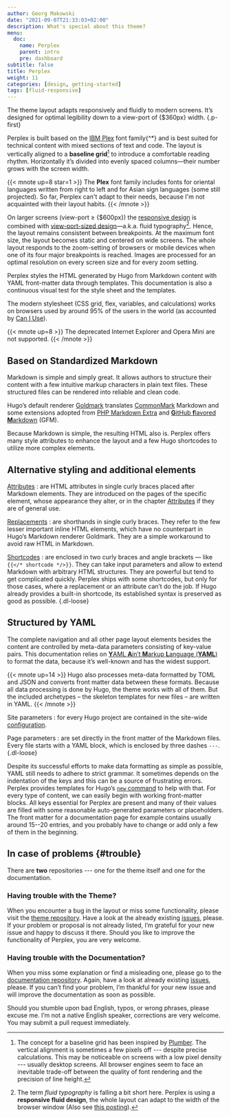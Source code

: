 ```yaml
---
author: Georg Makowski
date: "2021-09-07T21:33:03+02:00"
description: What's special about this theme?
menu:
  doc:
    name: Perplex
    parent: intro
    pre: dashboard
subtitle: false
title: Perplex
weight: 11
categories: [design, getting-started]
tags: [fluid-responsive]
---
```


The theme layout adapts responsively and fluidly to modern screens. It’s designed for optimal legibility down to a view-port of {$360px} width.
{.p-first} <!--more-->

Perplex is built based on the [IBM Plex][plex] font family{^\*} and is best suited for technical content with mixed sections of text and code. The layout is vertically aligned to a **baseline grid**[^1] to introduce a comfortable reading rhythm. Horizontally it’s divided into evenly spaced columns—their number grows with the screen width.

{{< mnote up=8 star=1 >}}
The **Plex** font family includes fonts for oriental languages written from right to left and for Asian sign languages (some still projected). So far, Perplex can't adapt to their needs, because I'm not acquainted with their layout habits.
{{< /mnote >}}

On larger screens (view-port &ge; {$600px}) the [responsive design][rd] is combined with [view-port-sized design][ptres]—a.k.a. fluid typography[^2]. Hence, the layout remains consistent between breakpoints. At the maximum font size, the layout becomes static and centered on wide screens. The whole layout responds to the zoom-setting of browsers or mobile devices when one of its four major breakpoints is reached. Images are processed for an optimal resolution on every screen size and for every zoom setting.

Perplex styles the HTML generated by Hugo from Markdown content with YAML front-matter data through templates. This documentation is also a continuous visual test for the style sheet and the templates.

The modern stylesheet (CSS grid, flex, variables, and calculations) works on browsers used by around 95\% of the users in the world (as accounted by [Can I Use](https://caniuse.com)).

{{< mnote up=8 >}}
The deprecated Internet Explorer and Opera Mini are not supported.
{{< /mnote >}}

## Based on Standardized Markdown

Markdown is simple and simply great. It allows authors to structure their content with a few intuitive markup characters in plain text files. These structured files can be rendered into reliable and clean code.

Hugo’s default renderer [Goldmark][gmark] translates [CommonMark][cmark] Markdown and some extensions adopted from [PHP Markdown Extra][phpmex] and [**G**itHub **f**lavored **M**arkdown][gfmspec] (GFM).

Because Markdown is simple, the resulting HTML also is. Perplex offers many style attributes to enhance the layout and a few Hugo shortcodes to utilize more complex elements.

## Alternative styling and additional elements

[Attributes](/doc/attribute)
: are HTML attributes in single curly braces placed after Markdown elements. They are introduced on the pages of the specific element, whose appearance they alter, or in the chapter [Attributes](/doc/attribute) if they are of general use.

[Replacements](/doc/replace)
: are shorthands in single curly braces. They refer to the few lesser important inline HTML elements, which have no counterpart in Hugo’s Markdown renderer Goldmark. They are a simple workaround to avoid raw HTML in Markdown.

[Shortcodes](/doc/shortcode)
: are enclosed in two curly braces and angle brackets — like `{{</* shortcode */>}}`. They can take input parameters and allow to extend Markdown with arbitrary HTML structures. They are powerful but tend to get complicated quickly. Perplex ships with some shortcodes, but only for those cases, where a replacement or an attribute can’t do the job. If Hugo already provides a built-in shortcode, its established syntax is preserved as good as possible.
{.dl-loose}

## Structured by YAML

The complete navigation and all other page layout elements besides the content are controlled by meta-data parameters consisting of key-value pairs. This documentation relies on [**Y**AML **A**in’t **M**arkup **L**anguage (**YAML**)](https://yaml.org) to format the data, because it’s well-known and has the widest support.

{{< mnote up=14 >}}
Hugo also processes meta-data formatted by TOML and JSON and converts front matter data between these formats. Because all data processing is done by Hugo, the theme works with all of them. But the included archetypes – the skeleton templates for new files – are written in YAML.
{{< /mnote >}}

Site parameters
: for every Hugo project are contained in the site-wide [configuration][conf].

Page parameters
: are set directly in the front matter of the Markdown files. Every file starts with a YAML block, which is enclosed by three dashes `---`.
{.dl-loose}

Despite its successful efforts to make data formatting as simple as possible, YAML still needs to adhere to strict grammar. It sometimes depends on the indentation of the keys and this can be a source of frustrating errors. Perplex provides templates for Hugo’s [`new` command][new] to help with that. For every type of content, we can easily begin with working front-matter blocks. All keys essential for Perplex are present and many of their values are filled with some reasonable auto-generated parameters or placeholders. The front matter for a documentation page for example contains usually around 15--20 entries, and you probably have to change or add only a few of them in the beginning.

## In case of problems {#trouble}

There are **two** repositories --- one for the theme itself and one for the documentation.

### Having trouble with the Theme?

When you encounter a bug in the layout or miss some functionality, please visit the [theme repository][theme]. Have a look at the already existing [issues][issue], please. If your problem or proposal is not already listed, I’m grateful for your new issue and happy to discuss it there. Should you like to improve the functionality of Perplex, you are very welcome.

### Having trouble with the Documentation?

When you miss some explanation or find a misleading one, please go to the [documentation repository][doc]. Again, have a look at already existing [issues][docissue], please. If you can’t find your problem, I’m thankful for your new issue and will improve the documentation as soon as possible.

Should you stumble upon bad English, typos, or wrong phrases, please excuse me. I’m not a native English speaker, corrections are very welcome. You may submit a pull request immediately.  

[^1]: The concept for a baseline grid has been inspired by [Plumber][plumber]. The vertical alignment is sometimes a few pixels off --- despite precise calculations. This may be noticeable on screens with a low pixel density --- usually desktop screens. All browser engines seem to face an inevitable trade-off between the quality of font rendering and the precision of line height.

[^2]: The term _fluid typography_ is falling a bit short here. Perplex is using a **responsive fluid design**, the whole layout can adapt to the width of the browser window (Also see [this posting](/blog/accessibility-of-fluid-typography)).

[plex]: https://ibm.com/plex
[rd]: https://alistapart.com/article/responsive-web-design
[ptres]: https://practicaltypography.com/responsive-web-design.html
[theme]: https://github.com/bowman2001/perplex
[issue]: https://github.com/bowman2001/perplex/issues
[doc]: https://github.com/bowman2001/perplexdoc
[docissue]: https://github.com/bowman2001/perplexdoc/issues
[cmark]: https://commonmark.org "CommonMark project site"
[gmark]: https://github.com/yuin/goldmark "Goldmark repository"
[phpmex]: https://michelf.ca/projects/php-markdown/extra/ "PHP Markdown Extra site"
[gfmspec]: https://github.github.com/gfm "GitHub Flavored Markdown Specification"
[plumber]: https://jamonserrano.github.io/plumber-sass
[conf]: /doc/appendix/config/configyaml
[new]: /doc/intro/workflow/local-server#first
